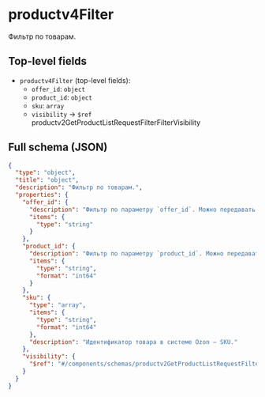 # productv4Filter

Фильтр по товарам.

## Top-level fields
- `productv4Filter` (top-level fields):
  - `offer_id`: `object`
  - `product_id`: `object`
  - `sku`: `array`
  - `visibility` → `$ref` productv2GetProductListRequestFilterFilterVisibility

## Full schema (JSON)
```json
{
  "type": "object",
  "title": "object",
  "description": "Фильтр по товарам.",
  "properties": {
    "offer_id": {
      "description": "Фильтр по параметру `offer_id`. Можно передавать список значений.",
      "items": {
        "type": "string"
      }
    },
    "product_id": {
      "description": "Фильтр по параметру `product_id`. Можно передавать до 1000 значений.",
      "items": {
        "type": "string",
        "format": "int64"
      }
    },
    "sku": {
      "type": "array",
      "items": {
        "type": "string",
        "format": "int64"
      },
      "description": "Идентификатор товара в системе Ozon — SKU."
    },
    "visibility": {
      "$ref": "#/components/schemas/productv2GetProductListRequestFilterFilterVisibility"
    }
  }
}
```
